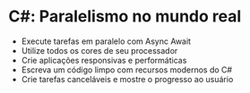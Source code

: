 # C#: Paralelismo no mundo real

- Execute tarefas em paralelo com Async Await
- Utilize todos os cores de seu processador
- Crie aplicações responsivas e performáticas
- Escreva um código limpo com recursos modernos do C#
- Crie tarefas canceláveis e mostre o progresso ao usuário

